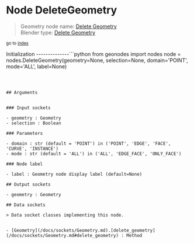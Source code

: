 
# Node DeleteGeometry

> Geometry node name: [Delete Geometry](https://docs.blender.org/manual/en/latest/modeling/geometry_nodes/geometry/delete_geometry.html)<br>
  Blender type: [Delete Geometry](https://docs.blender.org/api/current/bpy.types.GeometryNodeDeleteGeometry.html)
  
<sub>go to [index](/docs/index.md)</sub>

Initialization
--------------```python
from geonodes import nodes
node = nodes.DeleteGeometry(geometry=None, selection=None, domain='POINT', mode='ALL', label=None)
```



## Arguments


### Input sockets

- geometry : Geometry
- selection : Boolean

### Parameters

- domain : str (default = 'POINT') in ('POINT', 'EDGE', 'FACE', 'CURVE', 'INSTANCE')
- mode : str (default = 'ALL') in ('ALL', 'EDGE_FACE', 'ONLY_FACE')

### Node label

- label : Geometry node display label (default=None)

## Output sockets

- geometry : Geometry

## Data sockets

> Data socket classes implementing this node.
  
  
- [Geometry](/docs/sockets/Geometry.md).[delete_geometry](/docs/sockets/Geometry.md#delete_geometry) : Method
  
